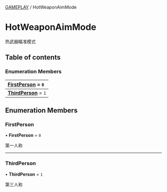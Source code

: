 [GAMEPLAY](../groups/Core.GAMEPLAY.md) / HotWeaponAimMode

# HotWeaponAimMode <Badge type="tip" text="Enumeration" /> <Score text="HotWeaponAimMode" />

<p class="content-big"> 热武器瞄准模式 </p>

## Table of contents

### Enumeration Members <Score text="Enumeration" /> 
| **[FirstPerson](mw.HotWeaponAimMode.md#firstperson)** = ``0``  |
| :----- |
| **[ThirdPerson](mw.HotWeaponAimMode.md#thirdperson)** = ``1`` |

## Enumeration Members

### FirstPerson <Score text="FirstPerson" /> 

• **FirstPerson** = ``0``

第一人称

___

### ThirdPerson <Score text="ThirdPerson" /> 

• **ThirdPerson** = ``1``

第三人称
